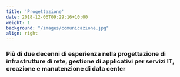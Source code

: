 ```yaml
---
title: 'Progettazione'
date: 2018-12-06T09:29:16+10:00
weight: 1
background: "/images/comunicazione.jpg"
align: right
---
```


### Più di due decenni di esperienza nella progettazione di infrastrutture di rete, gestione di applicativi per servizi IT, creazione e manutenzione di data center
